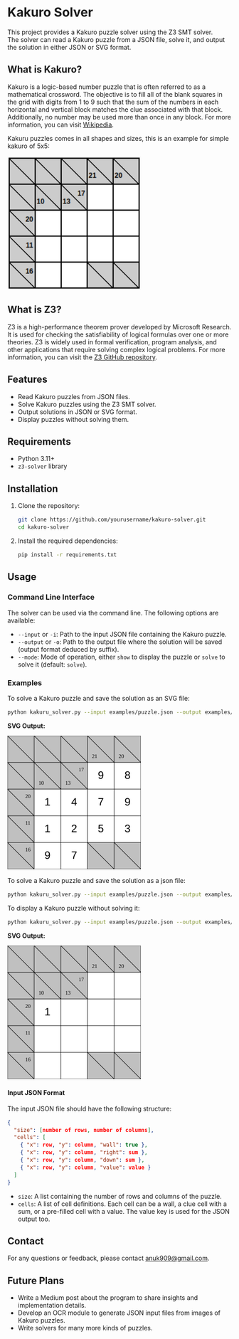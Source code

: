 # Kakuro Solver

This project provides a Kakuro puzzle solver using the Z3 SMT solver. \
The solver can read a Kakuro puzzle from a JSON file, solve it, and output the solution in either JSON or SVG format.

## What is Kakuro?

Kakuro is a logic-based number puzzle that is often referred to as a mathematical crossword. The objective is to fill all of the blank squares in the grid with digits from 1 to 9 such that the sum of the numbers in each horizontal and vertical block matches the clue associated with that block. Additionally, no number may be used more than once in any block. For more information, you can visit [Wikipedia](https://en.wikipedia.org/wiki/Kakuro).

Kakuru puzzles comes in all shapes and sizes, this is an example for simple kakuro of 5x5:

<img src="examples/raw_puzzle_image.png" width="300">

## What is Z3?

Z3 is a high-performance theorem prover developed by Microsoft Research. It is used for checking the satisfiability of logical formulas over one or more theories. Z3 is widely used in formal verification, program analysis, and other applications that require solving complex logical problems. For more information, you can visit the [Z3 GitHub repository](https://github.com/Z3Prover/z3).

## Features

- Read Kakuro puzzles from JSON files.
- Solve Kakuro puzzles using the Z3 SMT solver.
- Output solutions in JSON or SVG format.
- Display puzzles without solving them.

## Requirements

- Python 3.11+
- `z3-solver` library

## Installation

1. Clone the repository:

   ```sh
   git clone https://github.com/yourusername/kakuro-solver.git
   cd kakuro-solver
   ```

2. Install the required dependencies:

   ```sh
   pip install -r requirements.txt
   ```

## Usage

### Command Line Interface

The solver can be used via the command line. The following options are available:

- `--input` or `-i`: Path to the input JSON file containing the Kakuro puzzle.
- `--output` or `-o`: Path to the output file where the solution will be saved (output format deduced by suffix).
- `--mode`: Mode of operation, either `show` to display the puzzle or `solve` to solve it (default: `solve`).

### Examples

To solve a Kakuro puzzle and save the solution as an SVG file:

```sh
python kakuru_solver.py --input examples/puzzle.json --output examples/solution.svg --mode solve
```

**SVG Output:**

<img src="examples/solution.svg" width="300">

To solve a Kakuro puzzle and save the solution as a json file:

```sh
python kakuru_solver.py --input examples/puzzle.json --output examples/solution.json --mode solve
```

To display a Kakuro puzzle without solving it:

```sh
python kakuru_solver.py --input examples/puzzle.json --output examples/puzzle.svg --mode show
```

**SVG Output:**

<img src="examples/puzzle.svg" width="300">

#### Input JSON Format

The input JSON file should have the following structure:

```json
{
  "size": [number of rows, number of columns],
  "cells": [
    { "x": row, "y": column, "wall": true },
    { "x": row, "y": column, "right": sum },
    { "x": row, "y": column, "down": sum },
    { "x": row, "y": column, "value": value }
  ]
}
```

- `size`: A list containing the number of rows and columns of the puzzle.
- `cells`: A list of cell definitions. Each cell can be a wall, a clue cell with a sum, or a pre-filled cell with a value. The value key is used for the JSON output too.

## Contact

For any questions or feedback, please contact [anuk909@gmail.com](mailto:anuk909@gmail.com).

## Future Plans

- Write a Medium post about the program to share insights and implementation details.
- Develop an OCR module to generate JSON input files from images of Kakuro puzzles.
- Write solvers for many more kinds of puzzles.
